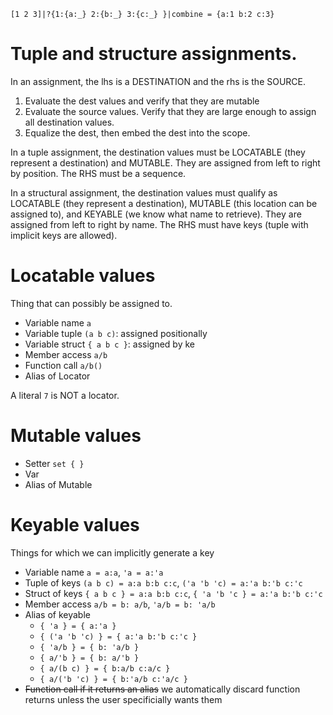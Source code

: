 `[1 2 3]|?{1:{a:_} 2:{b:_} 3:{c:_} }|combine = {a:1 b:2 c:3}`

# Tuple and structure assignments.
In an assignment, the lhs is a DESTINATION and the rhs is the SOURCE.

1. Evaluate the dest values and verify that they are mutable
2. Evaluate the source values. Verify that they are large enough to assign all destination values.
3. Equalize the dest, then embed the dest into the scope.

In a tuple assignment, the destination values must be LOCATABLE (they represent a destination) and MUTABLE. They are assigned from left to right by position. The RHS must be a sequence.

In a structural assignment, the destination values must qualify as LOCATABLE (they represent a destination), MUTABLE (this location can be assigned to), and KEYABLE (we know what name to retrieve). They are assigned from left to right by name. The RHS must have keys (tuple with implicit keys are allowed).



# Locatable values 
Thing that can possibly be assigned to.
- Variable name `a`
- Variable tuple `(a b c)`: assigned positionally
- Variable struct `{ a b c }`: assigned by ke
- Member access `a/b`
- Function call `a/b()`
- Alias of Locator

A literal `7` is NOT a locator.

# Mutable values
- Setter `set { }`
- Var 
- Alias of Mutable


# Keyable values
Things for which we can implicitly generate a key
- Variable name `a = a:a`, `'a = a:'a`
- Tuple of keys `(a b c) = a:a b:b c:c`, `('a 'b 'c) = a:'a b:'b c:'c`
- Struct of keys `{ a b c } = a:a b:b c:c`, `{ 'a 'b 'c } = a:'a b:'b c:'c`
- Member access `a/b = b: a/b`, `'a/b = b: 'a/b`
- Alias of keyable
  - `{ 'a } = { a:'a }`
  - `{ ('a 'b 'c) } = { a:'a b:'b c:'c }`
  - `{ 'a/b } = { b: 'a/b }`
  - `{ a/'b } = { b: a/'b }`
  - `{ a/(b c) } = { b:a/b c:a/c }`
  - `{ a/('b 'c) } = { b:'a/b c:'a/c }`
- ~~Function call if it returns an alias~~ we automatically discard function returns unless the user specificially wants them
